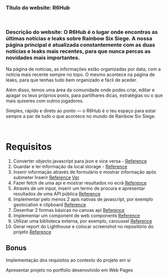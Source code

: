### **Titulo do website:** R6Hub

<br>

### **Descrição do website:** O R6Hub é o lugar onde encontras as últimas notícias e leaks sobre Rainbow Six Siege. A nossa página principal é atualizada constantemente com as duas notícias e leaks mais recentes, para que nunca percas as novidades mais importantes.
Na página de notícias, as informações estão organizadas por data, com a notícia mais recente sempre no topo. O mesmo acontece na página de leaks, para que tenhas tudo bem organizado e fácil de aceder.

Além disso, temos uma área da comunidade onde podes criar, editar e apagar os teus próprios posts, para partilhares dicas, estratégias ou o que mais quiseres com outros jogadores.

Simples, rápido e direto ao ponto — o R6Hub é o teu espaço para estar sempre a par de tudo o que acontece no mundo de Rainbow Six Siege.

<br>

# Requisitos

1. Converter objecto javascript para json e vice versa - [Reference](https://github.com/Tomas4030/frontend1-aulas/blob/main/lib/Api.js)
2. Guardar e ler informação da local storage - [Reference](https://github.com/Tomas4030/frontend1-aulas/blob/main/ex_aulas/main.js)
3. Inserir informação através de formulário e mostrar informação após submeter Inserir [Reference](https://github.com/Tomas4030/frontend1-aulas/blob/main/JS/add-posts.js) [Ver](https://github.com/Tomas4030/frontend1-aulas/blob/main/JS/Post.js)
4. Fazer fetch de uma api e mostrar resultados no ecrã [Reference](https://github.com/Tomas4030/frontend1-aulas/blob/main/JS/Post.js)
5. Através de um input, inserir um termo de procura e apresentar resultados de uma API pública [Reference](https://github.com/Tomas4030/frontend1-aulas/blob/main/ex_aulas/main.js)
6. Implementar pelo menos 2 apis nativas de javascript, por exemplo geolocation e clipboard [Reference](https://github.com/Tomas4030/frontend1-aulas/blob/main/ex_aulas/main.js)
7. Desenhar 2 formas básicas no canvas api [Reference](https://github.com/Tomas4030/frontend1-aulas/blob/main/ex_aulas/main.js)
8. Implementar um component de web components [Reference](https://github.com/Tomas4030/frontend1-aulas/blob/main/ex_aulas/main.js)
9. Utilizar uma biblioteca externa, por exemplo, caroussel [Reference](https://github.com/Tomas4030/frontend1-aulas/blob/main/JS/Post.js)
10. Gerar report do Lighthouse e colocar screenshot no repositório do projeto [Reference]()

## Bonus

Implementação dos requisitos ao contexto do projeto em si

Apresentar projeto no portfolio desenvolvido em Web Pages
